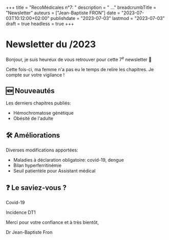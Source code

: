 +++
title = "RecoMédicales n°7: "
description = " ..."
breadcrumbTitle = "Newsletter"
auteurs = ["Jean-Baptiste FRON"]
date = "2023-07-03T10:12:00+02:00"
publishdate = "2023-07-03"
lastmod = "2023-07-03"
draft = true
headless = true
+++

# Newsletter du /2023

Bonjour, je suis heureux de vous retrouver pour cette 7<sup>e</sup> newsletter 📰

Cette fois-ci, ma femme n'a pas eu le temps de relire les chapitres. Je compte sur votre vigilance !

## 🆕 Nouveautés

Les derniers chapitres publiés:

- Hémochromatose génétique
- Obésité de l'adulte

## 🛠️ Améliorations

Diverses modifications apportées:

- Maladies à déclaration obligatoire: covid-19, dengue
- Bilan hyperferritinémie
- Seuil patientèle pour Assistant médical

## ❓ Le saviez-vous ?

Covid-19

Incidence DT1

Merci pour votre confiance et à très bientôt,

Dr Jean-Baptiste Fron
